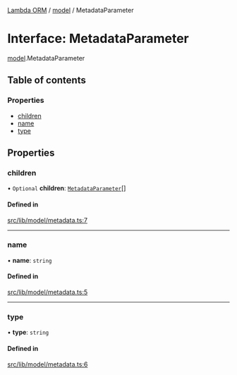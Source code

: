 [Lambda ORM](../README.md) / [model](../modules/model.md) / MetadataParameter

# Interface: MetadataParameter

[model](../modules/model.md).MetadataParameter

## Table of contents

### Properties

- [children](model.MetadataParameter.md#children)
- [name](model.MetadataParameter.md#name)
- [type](model.MetadataParameter.md#type)

## Properties

### children

• `Optional` **children**: [`MetadataParameter`](model.MetadataParameter.md)[]

#### Defined in

[src/lib/model/metadata.ts:7](https://github.com/FlavioLionelRita/lambdaorm/blob/15e828d/src/lib/model/metadata.ts#L7)

___

### name

• **name**: `string`

#### Defined in

[src/lib/model/metadata.ts:5](https://github.com/FlavioLionelRita/lambdaorm/blob/15e828d/src/lib/model/metadata.ts#L5)

___

### type

• **type**: `string`

#### Defined in

[src/lib/model/metadata.ts:6](https://github.com/FlavioLionelRita/lambdaorm/blob/15e828d/src/lib/model/metadata.ts#L6)

